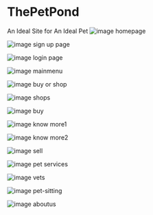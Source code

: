 # ThePetPond
An Ideal Site for An Ideal Pet
![image](https://user-images.githubusercontent.com/98686183/152651883-b46cd193-4232-4d76-9257-436efd1afdea.png)
homepage

![image](https://user-images.githubusercontent.com/98686183/152651923-c1294895-4a48-4cf0-bd1d-16151dcefbb4.png)
sign up page

![image](https://user-images.githubusercontent.com/98686183/152651937-5215166c-7a30-47cc-86f4-c88ee57c8ab7.png)
login page

![image](https://user-images.githubusercontent.com/98686183/152651962-0a9943b5-265e-4847-b841-92fc4457eb8a.png)
mainmenu

![image](https://user-images.githubusercontent.com/98686183/152652019-6c4abbe4-e558-49f5-ab5e-2df1bae69686.png)
buy or shop

![image](https://user-images.githubusercontent.com/98686183/152652142-0893ec60-a14e-4958-8fe5-011c39b28d93.png)
shops

![image](https://user-images.githubusercontent.com/98686183/152652155-27083001-e042-4752-8098-2ad33f6abc78.png)
buy

![image](https://user-images.githubusercontent.com/98686183/152652175-a4bc1ea1-0c92-4a5a-bab6-6109ffbbd4fe.png)
know more1

![image](https://user-images.githubusercontent.com/98686183/152652187-09ca8a85-d277-42b6-898d-aa51059b1ebb.png)
know more2

![image](https://user-images.githubusercontent.com/98686183/152652194-2fffe2ab-ff6f-46d4-b08b-d6886e058b89.png)
sell

![image](https://user-images.githubusercontent.com/98686183/152652200-d4292d95-6b05-4325-ad0f-fe44843e9525.png)
pet services

![image](https://user-images.githubusercontent.com/98686183/152652210-88c330e3-fa30-449e-86ac-331d5d12a7bf.png)
vets

![image](https://user-images.githubusercontent.com/98686183/152652230-d93f60d6-9aeb-465a-b140-84bbd1371dda.png)
pet-sitting

![image](https://user-images.githubusercontent.com/98686183/152652252-45ee0c3a-745f-4964-9024-020e99f2bacd.png)
aboutus
